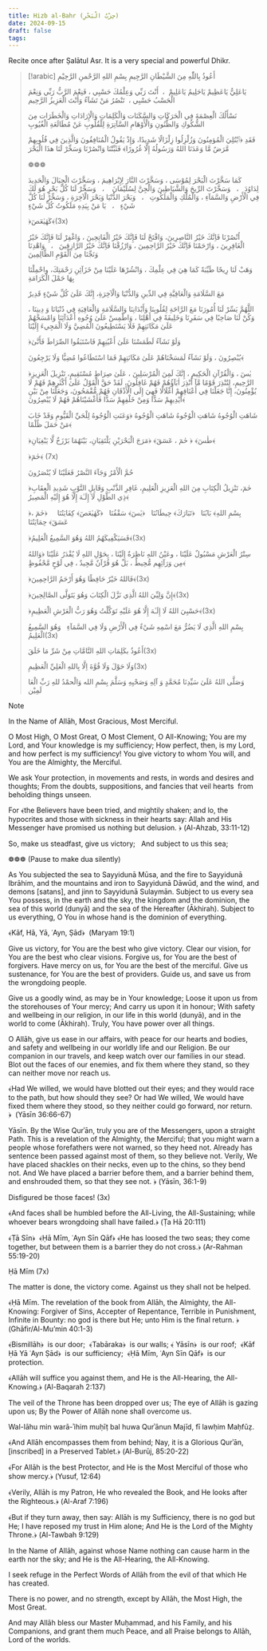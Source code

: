 ```yaml
---
title: Hizb al-Bahr (حِزْبُ الْبَحْرِ)
date: 2024-09-15
draft: false
tags:
---
```


Recite once after Ṣalātul Asr. It is a very special and powerful Dhikr.

> [!arabic]
> أَعُوذُ بِاللّٰهِ مِنَ الشَّيْطَانِ الرَّجِيمِ
> بِسْمِ اللهِ الرَّحْمنِ الرَّحِيْمِ
>
> یَاعَلِيُّ یَاعَظِیمْ یَاحَلِیمُ یَاعَلِیمْ  ،  أَنْتَ رَبِّي وَعِلْمُكَ حَسْبِي ، فَنِعْمَ الرَّبُّ رَبِّي وَنِعْمَ الْحَسْبُ حَسْبِي ،  تَنْصُرُ مَنْ تَشَآءُ وَأَنْتَ الْعَزِیزُ الرَّحِیم
>
> نَسْأَلُكَ الْعِصْمَةَ فِي الْحَرَكَاتِ وَالسَّكَنَات وَالْكَلِمَاتِ وَالْإِرَادَاتِ وَالْخَطَرَات مِنَ الشُّكُوكِ وَالظُّنُونِ وَالْأَوْهَامِ السَّآتِرَةِ لِلْقُلُوبِ عَنْ مُطَالَعَةِ الْغُیُوبِ
>
> فَقَدِ ﴿ٱبْتُلِيَ الْمُؤمِنُونَ وَزُلْزِلُوا زِلْزَالًا شَدِیدًا، وَإِذْ یَقُولُ الْمُنَافِقُونَ وَالَّذِینَ فِي قُلُوبِهِمْ مَّرَضٌ مَّا وَعَدَنَا اللهُ وَرَسُولُهُ إِلَّا غُرُورًا﴾ فَثَبِّتْنَا وَانْصُرْنَا وَسَخِّرْ لَنَا ھذَا الْبَحْرَ
>
> ❁❁❁
>
> كَمَا سَخَّرْتَ الْبَحْرَ لِمُوْسَى ، وَسَخَّرْتَ النَّارَ لِإِبْرَاهِیمَ ، وَسَخَّرْتَ الْجِبَالَ وَالْحَدِیدَ لِدَاوُدَ   ،   وَسَخَّرْتَ الرِّیحَ وَالشَّیَاطِینَ وَالْجِنَّ لِسُلَیْمَانَ    ،   وَسَخِّرْ لَنَا كُلَّ بَحْرٍ هُوَ لَكَ فِي الْأَرْضِ وَالسَّمَآءِ ، وَالْمُلْكِ وَالْمَلَكُوتِ   ،   وَبَحْرَ الدُّنْیَا وَبَحْرَ الْآخِرَةِ ، وَسَخِّرْ لَنَا كُلَّ شَيْءٍ   ،   يَا مَنْ بِيَدِهِ مَلَكُوتُ كُلِّ شَيْءٍ
>
> ﴿كٓهٰيٰعٓصٓ﴾(3x)
>
> اُنْصُرْنَا فَاِنَّكَ خَیْرُ النَّاصِرِینَ، وَافْتَحْ لَنَا فَإِنَّكَ خَيْرُ الْفَاتِحِينَ ، وَاغْفِرْ لَنَا فَإِنَّكَ خَیْرُ الْغَافِرِینَ ، وَارْحَمْنَا فَاِنَّكَ خَیْرُ الرَّاحِمِینَ ، وَارْزُقْنَا فَاِنَّكَ خَیْرُ الرَّازِقِینَ   ،   وَاهْدِنَا وَنَجِّنَا مِنَ الْقَوْمِ الظَّالِمِینَ
>
> وَهَبْ لَنَا رِیحًا طَیِّبَةً كَمَا هِيَ فِي عِلْمِكَ ، وَانْشُرْهَا عَلَيْنَا مِنْ خَزَآئِنِ رَحْمَتِكَ، واحْمِلْنَا بِهَا حَمْلَ الْكَرَامَةِ
>
> مَعَ السَّلَامَةِ وَالْعَافِیَّةِ فِي الدِّینِ وَالدُّنْیَا وَالْآخِرَةِ، إِنَّكَ عَلَىٰ كُلِّ شَيْءٍ قَدِیرٌ
>
> اللَّهُمَّ یَسِّرْ لَنَا أُمُورَنَا مَعَ الرَّاحَةِ لِقُلُوبِنَا وَأَبْدَانِنَا وَالسَّلَامَةِ وَالْعَافِيَةِ فِي دُنْيَانَا وَ دِينِنَا ، وَكُنْ لَنَا صَاحِبًا فِي سَفَرِنَا وَخَلِیفَةً فِي أَهْلِنَا ، وَاطْمِسْ عَلَىٰ وُجُوهِ أَعْدَآئِنَا وَامْسَخْهُمْ عَلَىٰ مَكَانَتِهِمْ فَلَا یَسْتَطِیعُونَ الْمُضِيَّ وَلَا الْمَجِيءَ إِلَیْنَا
>
> ﴿وَلَوْ نَشَآءُ لَطَمَسْنَا عَلَىٰ أَعْيُنِهِمْ فَاسْتَبَقُوا الصِّرَاطَ فَأَنَّىٰ
>
> يُبْصِرُونَ ، وَلَوْ نَشَآءُ لَمَسَخْنَاهُمْ عَلَىٰ مَكَانَتِهِمْ فَمَا اسْتَطَاعُوا مُضِيًّا وَلَا يَرْجِعُونَ﴾
>
> ﴿يٰسٓ ، وَالْقُرْآنِ الْحَكِيمِ ، إِنَّكَ لَمِنَ الْمُرْسَلِينَ ، عَلَىٰ صِرَاطٍ مُسْتَقِيمٍ، تَنْزِيلَ الْعَزِيزِ الرَّحِيمِ، لِتُنْذِرَ قَوْمًا مَّآ أُنْذِرَ اٰبَآؤُهُمْ فَهُمْ غَافِلُونَ، لَقَدْ حَقَّ الْقَوْلُ عَلَىٰ أَكْثَرِهِمْ فَهُمْ لَا يُؤْمِنُونَ، إِنَّا جَعَلْنَا فِي أَعْنَاقِهِمْ أَغْلَالًا فَهِيَ إِلَى الْأَذْقَانِ فَهُمْ مُّقْمَحُونَ، وَجَعَلْنَا مِنْ بَيْنِ أَيْدِيهِمْ سَدًّا وَمِنْ خَلْفِهِمْ سَدًّا فَأَغْشَيْنَاهُمْ فَهُمْ لَا يُبْصِرُونَ﴾
>
> شَاهَتِ الْوُجُوهُ شَاهَتِ الْوُجُوهُ شَاهَتِ الْوُجُوهُ ﴿وَعَنَتِ الْوُجُوهُ لِلْحَيِّ الْقَیُّومِ وَقَدْ خَابَ مَنْ حَمَلَ ظُلْمًا﴾
>
> ﴿طٰسٓ﴾ ﴿ حٰمٓ ، عٓسٓقٓ﴾ ﴿مَرَجَ الْبَحْرَيْنِ يَلْتَقِيَانِ، بَيْنَهُمَا بَرْزَخٌ لَّا يَبْغِيَانِ﴾
>
> ﴿حٰمٓ﴾ (7x)
>
> حُمَّ الْأَمْرُ وَجَآءَ النَّصْرُ فَعَلَیْنَا لَا يُنْصَرُونَ
>
> ﴿حٰمٓ، تَنْزِيلُ الْكِتَابِ مِنَ اللهِ الْعَزِيزِ الْعَلِيمِ، غَافِرِ الذَّنْبِ وَقَابِلِ التَّوْبِ شَدِيدِ الْعِقَابِ ذِي الطَّوْلِ لَآ إِلَـٰهَ إِلَّا هُوَ إِلَيْهِ الْمَصِيرُ﴾
>
> ﴿بِسْمِ اللهِ﴾ بَابُنَا   ﴿تَبَارَكَ﴾ حِیطَانُنَا   ﴿يٰسٓ﴾ سَقْفُنَا   ﴿كٓهٰیٰعٓصٓ﴾ كِفَایَتُنَا     ﴿حٰمٓ ، عٓسٓقٓ﴾ حِمَایَتُنَا
>
> ﴿فَسَيَكْفِيكَهُمُ اللهُ وَهُوَ السَّمِيعُ الْعَلِيمُ﴾(3x)
>
> سِتْرُ الْعَرْشِ مَسْبُولٌ عَلَیْنَا ، وعَيْنُ اللهِ نَاظِرَةٌ إِلَیْنَا ، بِحَوْلِ اللهِ لَا یُقْدَرُ عَلَیْنَا ﴿وَاللهُ مِن وَرَآئِهِم مُّحِيطٌ ، بَلْ هُوَ قُرْآنٌ مَّجِيدٌ ، فِي لَوْحٍ مَّحْفُوظٍ﴾
>
> ﴿فَاللهُ خَيْرٌ حَافِظًا وَهُوَ أَرْحَمُ الرَّاحِمِينَ﴾(3x)
>
> ﴿إِنَّ وَلِيِّيَ اللهُ الَّذِي نَزَّلَ الْكِتَابَ وَهُوَ يَتَوَلَّى الصَّالِحِينَ﴾(3x)
>
> ﴿حَسْبِيَ اللهُ لَا إِلَـٰهَ إِلَّا هُوَ عَلَيْهِ تَوَكَّلْتُ وَهُوَ رَبُّ الْعَرْشِ الْعَظِيمِ﴾(3x)
>
> بِسْمِ اللهِ الَّذِي لَا یَضُرُّ مَعَ اسْمِهِ شَيْءٌ فِي الْأَرْضِ وَلَا فِي السَّمَآءِ   وَهُوَ السَّمِیعُ الْعَلِيمُ(3x)
>
> أَعُوذُ بكَلِمَاتِ اللهِ التَّامَّاتِ مِنْ شَرِّ مَا خَلَقَ(3x)
>
> وَلَا حَوْلَ وَلَا قُوَّةَ اِلَّا بِاللهِ الْعَلِيِّ الْعَظِیمِ(3x)
>
> وَصَلَّى اللهُ عَلَىٰ سَیِّدِنَا مُحَمَّدٍ وَ آلِهِ وَصَحْبِهِ وَسَلَّمَ بِسْمِ الله وَالْحمْدُ للهِ رَبِّ الْعَا لَمِيْن

> [!NOTE]
> In the Name of Allāh, Most Gracious, Most Merciful.
>
> O Most High, O Most Great, O Most Clement, O All-Knowing; You are my Lord, and Your knowledge is my sufficiency; How perfect, then, is my Lord, and how perfect is my sufficiency! You give victory to whom You will, and You are the Almighty, the Merciful.
>
> We ask Your protection, in movements and rests, in words and desires and thoughts; From the doubts, suppositions, and fancies that veil hearts  from beholding things unseen.
>
> For ﴾the Believers have been tried, and mightily shaken; and lo, the hypocrites and those with sickness in their hearts say: Allah and His Messenger have promised us nothing but delusion. ﴿ (Al-Ahzab, 33:11-12)
>
> So, make us steadfast, give us victory;  
> And subject to us this sea;
>
> ❁❁❁ (Pause to make dua silently)
>
> As You subjected the sea to Sayyidunā Mūsa, and the fire to Sayyidunā Ibrāhim, and the mountains and iron to Sayyidunā Dāwūd, and the wind, and demons [satans], and jinn to Sayyidunā Sulaymān. Subject to us every sea You possess, in the earth and the sky, the kingdom and the dominion, the sea of this world (dunyā) and the sea of the Hereafter (Ākhirah). Subject to us everything, O You in whose hand is the dominion of everything.
>
> ﴾Kāf, Hā, Yā, ʿAyn, Ṣād﴿  (Maryam 19:1)
>
> Give us victory, for You are the best who give victory. Clear our vision, for You are the best who clear visions. Forgive us, for You are the best of forgivers. Have mercy on us, for You are the best of the merciful. Give us sustenance, for You are the best of providers. Guide us, and save us from the wrongdoing people.
>
> Give us a goodly wind, as may be in Your knowledge; Loose it upon us from the storehouses of Your mercy; And carry us upon it in honour; With safety and wellbeing in our religion, in our life in this world (dunyā), and in the world to come (Ākhirah). Truly, You have power over all things.
>
> O Allāh, give us ease in our affairs, with peace for our hearts and bodies, and safety and wellbeing in our worldly life and our Religion. Be our companion in our travels, and keep watch over our families in our stead. Blot out the faces of our enemies, and fix them where they stand, so they can neither move nor reach us.
>
> ﴾Had We willed, we would have blotted out their eyes; and they would race to the path, but how should they see? Or had We willed, We would have fixed them where they stood, so they neither could go forward, nor return.﴿  (Yāsīn 36:66-67)
>
> Yāsīn. By the Wise Qurʾān, truly you are of the Messengers, upon a straight Path. This is a revelation of the Almighty, the Merciful; that you might warn a people whose forefathers were not warned, so they heed not. Already has sentence been passed against most of them, so they believe not. Verily, We have placed shackles on their necks, even up to the chins, so they bend not. And We have placed a barrier before them, and a barrier behind them, and enshrouded them, so that they see not. ﴿ (Yāsīn, 36:1-9)
>
> Disfigured be those faces! (3x)
>
> ﴾And faces shall be humbled before the All-Living, the All-Sustaining; while whoever bears wrongdoing shall have failed.﴿ (Ṭa Hā 20:111)
>
> ﴾Ṭā Sīn﴿  ﴾Ḥā Mīm, ʿAyn Sīn Qāf﴿ ﴾He has loosed the two seas; they come together, but between them is a barrier they do not cross.﴿ (Ar-Rahman 55:19-20)
>
> Ḥā Mīm (7x)
>
> The matter is done, the victory come. Against us they shall not be helped.
>
> ﴾Ḥā Mīm. The revelation of the book from Allāh, the Almighty, the All-Knowing: Forgiver of Sins, Accepter of Repentance, Terrible in Punishment, Infinite in Bounty: no god is there but He; unto Him is the final return. ﴿  (Ghāfir/Al-Mu’min 40:1-3)
>
> ﴾Bismillāh﴿  is our door;  ﴾Tabāraka﴿  is our walls; ﴾ Yāsīn﴿  is our roof;  ﴾Kāf Ḥā Yā ʿAyn Ṣād﴿  is our sufficiency;  ﴾Ḥā Mīm, ʿAyn Sīn Qāf﴿  is our protection.
>
> ﴾Allāh will suffice you against them, and He is the All-Hearing, the All-Knowing.﴿ (Al-Baqarah 2:137)
>
> The veil of the Throne has been dropped over us; The eye of Allāh is gazing upon us; By the Power of Allāh none shall overcome us.
>
> Wal-lāhu min warā-ʾihim muḥīṭ bal huwa Qurʾānun Majīd, fī lawḥim Maḥfūẓ.
>
> ﴾And Allāh encompasses them from behind; Nay, it is a Glorious Qurʾān, [inscribed] in a Preserved Tablet.﴿ (Al-Burūj, 85:20-22)
>
> ﴾For Allāh is the best Protector, and He is the Most Merciful of those who show mercy.﴿ (Yusuf, 12:64)
>
> ﴾Verily, Allāh is my Patron, He who revealed the Book, and He looks after the Righteous.﴿ (Al-Araf 7:196)
>
> ﴾But if they turn away, then say: Allāh is my Sufficiency, there is no god but He; I have reposed my trust in Him alone; And He is the Lord of the Mighty Throne.﴿ (Al-Tawbah 9:129)
>
> In the Name of Allāh, against whose Name nothing can cause harm in the earth nor the sky; and He is the All-Hearing, the All-Knowing.
>
> I seek refuge in the Perfect Words of Allāh from the evil of that which He has created.
>
> There is no power, and no strength, except by Allāh, the Most High, the Most Great.
>
> And may Allāh bless our Master Muḥammad, and his Family, and his Companions, and grant them much Peace, and all Praise belongs to Allāh, Lord of the worlds.
